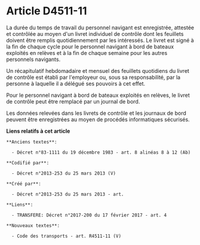 # Article D4511-11

La durée du temps de travail du personnel navigant est enregistrée, attestée et contrôlée au moyen d'un livret individuel de
contrôle dont les feuillets doivent être remplis quotidiennement par les intéressés. Le livret est signé à la fin de chaque
cycle pour le personnel navigant à bord de bateaux exploités en relèves et à la fin de chaque semaine pour les autres
personnels navigants.

Un récapitulatif hebdomadaire et mensuel des feuillets quotidiens du livret de contrôle est établi par l'employeur ou, sous
sa responsabilité, par la personne à laquelle il a délégué ses pouvoirs à cet effet.

Pour le personnel navigant à bord de bateaux exploités en relèves, le livret de contrôle peut être remplacé par un journal de
bord.

Les données relevées dans les livrets de contrôle et les journaux de bord peuvent être enregistrées au moyen de procédés
informatiques sécurisés.

**Liens relatifs à cet article**

	**Anciens textes**:

	  - Décret n°83-1111 du 19 décembre 1983 - art. 8 alinéas 8 à 12 (Ab)

	**Codifié par**:

	  - Décret n°2013-253 du 25 mars 2013 (V)

	**Créé par**:

	  - Décret n°2013-253 du 25 mars 2013 - art.

	**Liens**:

	  - TRANSFERE: Décret n°2017-200 du 17 février 2017 - art. 4

	**Nouveaux textes**:

	  - Code des transports - art. R4511-11 (V)
